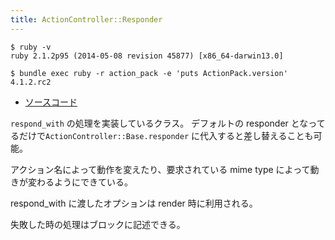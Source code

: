 ```yaml
---
title: ActionController::Responder
---
```


```
$ ruby -v
ruby 2.1.2p95 (2014-05-08 revision 45877) [x86_64-darwin13.0]
```

```
$ bundle exec ruby -r action_pack -e 'puts ActionPack.version'
4.1.2.rc2
```

* [ソースコード](https://github.com/rails/rails/blob/v4.1.2.rc2/actionpack/lib/action_controller/metal/mime_responds.rb)

`respond_with` の処理を実装しているクラス。
デフォルトの responder となってるだけで`ActionController::Base.responder` に代入すると差し替えることも可能。

アクション名によって動作を変えたり、要求されている mime type によって動きが変わるようにできている。

respond_with に渡したオプションは render 時に利用される。

失敗した時の処理はブロックに記述できる。
